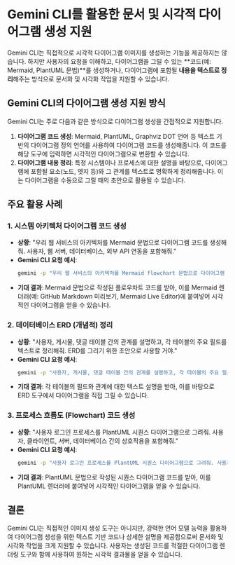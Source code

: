# Gemini CLI를 활용한 문서 및 시각적 다이어그램 생성 지원

Gemini CLI는 직접적으로 시각적 다이어그램 이미지를 생성하는 기능을 제공하지는 않습니다. 하지만 사용자의 요청을 이해하고, 다이어그램을 그릴 수 있는 **코드(예: Mermaid, PlantUML 문법)**를 생성하거나, 다이어그램에 포함될 **내용을 텍스트로 정리**해주는 방식으로 문서화 및 시각화 작업을 지원할 수 있습니다.

## Gemini CLI의 다이어그램 생성 지원 방식

Gemini CLI는 주로 다음과 같은 방식으로 다이어그램 생성을 간접적으로 지원합니다.

1.  **다이어그램 코드 생성**: Mermaid, PlantUML, Graphviz DOT 언어 등 텍스트 기반의 다이어그램 정의 언어를 사용하여 다이어그램 코드를 생성해줍니다. 이 코드를 해당 도구에 입력하면 시각적인 다이어그램으로 변환할 수 있습니다.
2.  **다이어그램 내용 정리**: 특정 시스템이나 프로세스에 대한 설명을 바탕으로, 다이어그램에 포함될 요소(노드, 엣지 등)와 그 관계를 텍스트로 명확하게 정리해줍니다. 이는 다이어그램을 수동으로 그릴 때의 초안으로 활용될 수 있습니다.

## 주요 활용 사례

### 1. 시스템 아키텍처 다이어그램 코드 생성

*   **상황**: "우리 웹 서비스의 아키텍처를 Mermaid 문법으로 다이어그램 코드를 생성해줘. 사용자, 웹 서버, 데이터베이스, 외부 API 연동을 포함해줘."
*   **Gemini CLI 요청 예시**:
    ```bash
    gemini -p "우리 웹 서비스의 아키텍처를 Mermaid flowchart 문법으로 다이어그램 코드를 생성해줘. 사용자, 웹 서버, 데이터베이스, 외부 API 연동을 포함하고, 각 구성 요소 간의 데이터 흐름을 화살표로 표시해줘."
    ```
*   **기대 결과**: Mermaid 문법으로 작성된 플로우차트 코드를 받아, 이를 Mermaid 렌더러(예: GitHub Markdown 미리보기, Mermaid Live Editor)에 붙여넣어 시각적인 다이어그램을 얻을 수 있습니다.

### 2. 데이터베이스 ERD (개념적) 정리

*   **상황**: "사용자, 게시물, 댓글 테이블 간의 관계를 설명하고, 각 테이블의 주요 필드를 텍스트로 정리해줘. ERD를 그리기 위한 초안으로 사용할 거야."
*   **Gemini CLI 요청 예시**:
    ```bash
    gemini -p "사용자, 게시물, 댓글 테이블 간의 관계를 설명하고, 각 테이블의 주요 필드를 텍스트로 정리해줘. ERD를 그리기 위한 초안으로 사용할 거야."
    ```
*   **기대 결과**: 각 테이블의 필드와 관계에 대한 텍스트 설명을 받아, 이를 바탕으로 ERD 도구에서 다이어그램을 직접 그릴 수 있습니다.

### 3. 프로세스 흐름도 (Flowchart) 코드 생성

*   **상황**: "사용자 로그인 프로세스를 PlantUML 시퀀스 다이어그램으로 그려줘. 사용자, 클라이언트, 서버, 데이터베이스 간의 상호작용을 포함해줘."
*   **Gemini CLI 요청 예시**:
    ```bash
    gemini -p "사용자 로그인 프로세스를 PlantUML 시퀀스 다이어그램으로 그려줘. 사용자, 클라이언트, 서버, 데이터베이스 간의 상호작용을 포함하고, 각 단계별 메시지를 명확히 표시해줘."
    ```
*   **기대 결과**: PlantUML 문법으로 작성된 시퀀스 다이어그램 코드를 받아, 이를 PlantUML 렌더러에 붙여넣어 시각적인 다이어그램을 얻을 수 있습니다.

## 결론

Gemini CLI는 직접적인 이미지 생성 도구는 아니지만, 강력한 언어 모델 능력을 활용하여 다이어그램 생성을 위한 텍스트 기반 코드나 상세한 설명을 제공함으로써 문서화 및 시각화 작업을 크게 지원할 수 있습니다. 사용자는 생성된 코드를 적절한 다이어그램 렌더링 도구와 함께 사용하여 원하는 시각적 결과물을 얻을 수 있습니다.
